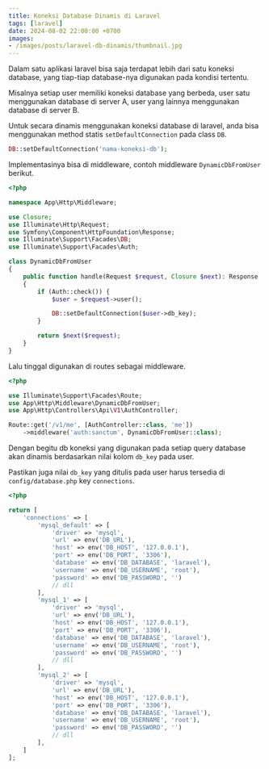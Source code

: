 ```yaml
---
title: Koneksi Database Dinamis di Laravel 
tags: [laravel]
date: 2024-08-02 22:00:00 +0700
images:
- /images/posts/laravel-db-dinamis/thumbnail.jpg
---
```


Dalam satu aplikasi laravel bisa saja terdapat lebih dari satu koneksi database, yang tiap-tiap database-nya digunakan pada kondisi tertentu.

<!--more-->

Misalnya setiap user memiliki koneksi database yang berbeda, user satu menggunakan database di server A, user yang lainnya menggunakan database di server B.

Untuk secara dinamis menggunakan koneksi database di laravel, anda bisa menggunakan method statis `setDefaultConnection` pada class `DB`.

```php
DB::setDefaultConnection('nama-koneksi-db');
```

Implementasinya bisa di middleware, contoh middleware `DynamicDbFromUser` berikut.

```php
<?php

namespace App\Http\Middleware;

use Closure;
use Illuminate\Http\Request;
use Symfony\Component\HttpFoundation\Response;
use Illuminate\Support\Facades\DB;
use Illuminate\Support\Facades\Auth;

class DynamicDbFromUser
{
    public function handle(Request $request, Closure $next): Response
    {
        if (Auth::check()) {
            $user = $request->user();

            DB::setDefaultConnection($user->db_key);
        }

        return $next($request);
    }
}
```

Lalu tinggal digunakan di routes sebagai middleware.

```php
<?php

use Illuminate\Support\Facades\Route;
use App\Http\Middleware\DynamicDbFromUser;
use App\Http\Controllers\Api\V1\AuthController;

Route::get('/v1/me', [AuthController::class, 'me'])
    ->middleware('auth:sanctum', DynamicDbFromUser::class);
```

Dengan begitu db koneksi yang digunakan pada setiap query database akan dinamis berdasarkan nilai kolom `db_key` pada user.

Pastikan juga nilai `db_key` yang ditulis pada user harus tersedia di `config/database.php` key `connections`.

```php
<?php

return [
    'connections' => [
        'mysql_default' => [
            'driver' => 'mysql',
            'url' => env('DB_URL'),
            'host' => env('DB_HOST', '127.0.0.1'),
            'port' => env('DB_PORT', '3306'),
            'database' => env('DB_DATABASE', 'laravel'),
            'username' => env('DB_USERNAME', 'root'),
            'password' => env('DB_PASSWORD', '')
            // dll
        ],
        'mysql_1' => [
            'driver' => 'mysql',
            'url' => env('DB_URL'),
            'host' => env('DB_HOST', '127.0.0.1'),
            'port' => env('DB_PORT', '3306'),
            'database' => env('DB_DATABASE', 'laravel'),
            'username' => env('DB_USERNAME', 'root'),
            'password' => env('DB_PASSWORD', '')
            // dll
        ],
        'mysql_2' => [
            'driver' => 'mysql',
            'url' => env('DB_URL'),
            'host' => env('DB_HOST', '127.0.0.1'),
            'port' => env('DB_PORT', '3306'),
            'database' => env('DB_DATABASE', 'laravel'),
            'username' => env('DB_USERNAME', 'root'),
            'password' => env('DB_PASSWORD', '')
            // dll
        ],
    ]
];
```